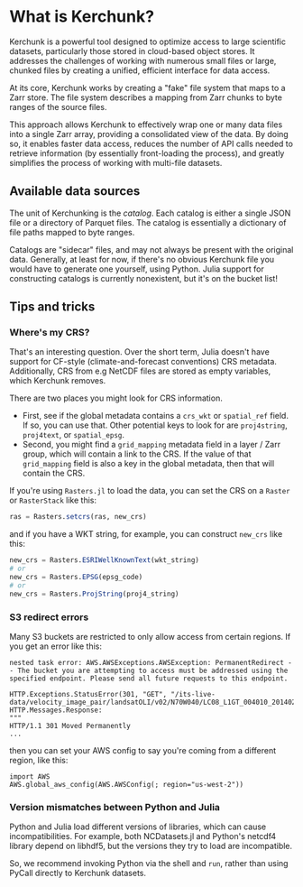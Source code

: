 # What is Kerchunk?

Kerchunk is a powerful tool designed to optimize access to large scientific datasets, particularly those stored in cloud-based object stores. It addresses the challenges of working with numerous small files or large, chunked files by creating a unified, efficient interface for data access.

At its core, Kerchunk works by creating a "fake" file system that maps to a Zarr store.  The file system describes a mapping from Zarr chunks to byte ranges of the source files.  

This approach allows Kerchunk to effectively wrap one or many data files into a single Zarr array, providing a consolidated view of the data. By doing so, it enables faster data access, reduces the number of API calls needed to retrieve information (by essentially front-loading the process), and greatly simplifies the process of working with multi-file datasets.


## Available data sources

The unit of Kerchunking is the _catalog_.  Each catalog is either a single JSON file or a directory of Parquet files.  The catalog is essentially a dictionary of file paths mapped to byte ranges. 

Catalogs are "sidecar" files, and may not always be present with the original data.  Generally, at least for now, if there's no obvious Kerchunk file you would have to generate one yourself, using Python.  Julia support for constructing catalogs is currently nonexistent, but it's on the bucket list!

## Tips and tricks

### Where's my CRS?

That's an interesting question.  Over the short term, Julia doesn't have support for CF-style (climate-and-forecast conventions) CRS metadata.  Additionally, CRS from e.g NetCDF files are stored as empty variables, which Kerchunk removes.  

There are two places you might look for CRS information. 
- First, see if the global metadata contains a `crs_wkt` or `spatial_ref` field.  If so, you can use that.  Other potential keys to look for are `proj4string`, `proj4text`, or `spatial_epsg`.
- Second, you might find a `grid_mapping` metadata field in a layer / Zarr group, which will contain a link to the CRS.  If the value of that `grid_mapping` field is also a key in the global metadata, then that will contain the CRS.

If you're using `Rasters.jl` to load the data, you can set the CRS on a `Raster` or `RasterStack` like this:

```julia
ras = Rasters.setcrs(ras, new_crs)
```

and if you have a WKT string, for example, you can construct `new_crs` like this:

```julia
new_crs = Rasters.ESRIWellKnownText(wkt_string)
# or
new_crs = Rasters.EPSG(epsg_code)
# or
new_crs = Rasters.ProjString(proj4_string)
```

### S3 redirect errors

Many S3 buckets are restricted to only allow access from certain regions.  If you get an error like this:
```
nested task error: AWS.AWSExceptions.AWSException: PermanentRedirect -- The bucket you are attempting to access must be addressed using the specified endpoint. Please send all future requests to this endpoint.

HTTP.Exceptions.StatusError(301, "GET", "/its-live-data/velocity_image_pair/landsatOLI/v02/N70W040/LC08_L1GT_004010_20140206_20200912_02_T2_X_LC08_L1GT_004010_20140529_20200911_02_T2_G0120V02_P008.nc", HTTP.Messages.Response:
"""
HTTP/1.1 301 Moved Permanently
...
```

then you can set your AWS config to say you're coming from a different region, like this:
```
import AWS
AWS.global_aws_config(AWS.AWSConfig(; region="us-west-2"))
```

### Version mismatches between Python and Julia

Python and Julia load different versions of libraries, which can cause incompatibilities.  For example, both NCDatasets.jl and Python's netcdf4 library depend on libhdf5, but the versions they try to load are incompatible.

So, we recommend invoking Python via the shell and `run`, rather than using PyCall directly to Kerchunk datasets.